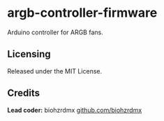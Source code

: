# argb-controller-firmware

Arduino controller for ARGB fans.

## Licensing

Released under the MIT License.

## Credits

**Lead coder:** biohzrdmx [github.com/biohzrdmx](http://github.com/biohzrdmx)